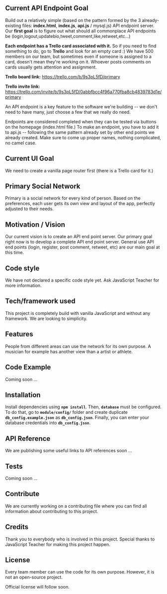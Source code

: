 ## Current API Endpoint Goal 
Build out a relatively simple (based on the pattern formed by the 3 already-existing files: **index.html**, **index.js**, **api.js** / mysql.js) API endpoint server. Our **first goal** is to figure out what should all commonplace API endpoints be (login,logout,updatebio,tweet,comment,like,retweet,etc...)

**Each endpoint has a Trello card associated with it.** So if you need to find something to do, go to **Trello** and look for an empty card :) We have 500 members on our team, but sometimes even if someone is assigned to a card, doesn't mean they're working on it. Whoever posts comments on cards usually gets attention and assignment.

**Trello board link:** https://trello.com/b/9s3pL5fD/primary

**Trello invite link:** https://trello.com/invite/b/9s3pL5fD/0abbfbcc4f96a770fba8cb4839783d1e/primary

An API endpoint is a key feature to the software we're building -- we don't need to have many, just choose a few that we really do need. 

Endpoints are considered completed when they can be tested via buttons on the homepage (index.html file.) To make an endpoint, you have to add it to api.js -- following the same pattern already set by other end points we already created. Make sure to come up proper names, nothing complicated, no camel case.

## Current UI Goal
We need to create a vanilla page router first (there is a Trello card for it.)

## Primary Social Network
Primary is a social network for every kind of person. Based on the preferences, each user gets its own view and layout of the app, perfectly adjusted to their needs.

## Motivation / Vision
Our current vision is to create an API end point server.
Our primary goal right now is to develop a complete API end point server.
General use API end points (login, register, post comment, retweet, etc) are our main goal at this time.

## Code style
We have not declared a specific code style yet.
Ask JavaScript Teacher for more information.

## Tech/framework used
This project is completely build with vanilla JavaScript and without any framework. We are looking to simplicity.

## Features
People from different areas can use the network for its own purpose. A musician for example has another view than a artist or athlete.

## Code Example
Coming soon ...

## Installation
Install dependencies using **`npm install`**. 
Then, **`database`** must be configured. To do that, go to **`module/config/`** folder and create duplicate **`db_config.example.json`** as **`db_config.json`**.
Finally, you can enter your database credentials into **`db_config.json`**.

## API Reference
We are publishing some useful links to API references soon ...

## Tests
Coming soon ...

## Contribute
We are currently working on a contributing file where you can find all information about contributing to this project.

## Credits
Thank you to everybody who is involved in this project.
Special thanks to JavaScript Teacher for making this project happen.

## License
Every team member can use the code for its own purpose.
However, it is not an open-source project.

Official license will follow soon.
